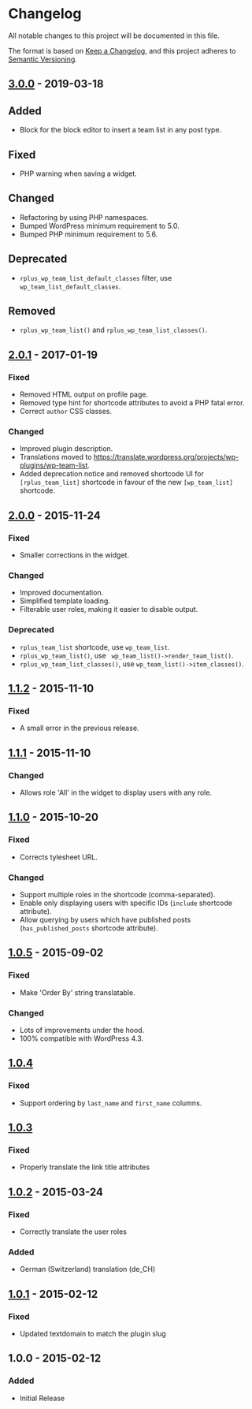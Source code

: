 # Changelog
All notable changes to this project will be documented in this file.

The format is based on [Keep a Changelog](https://keepachangelog.com/en/1.0.0/),
and this project adheres to [Semantic Versioning](https://semver.org/spec/v2.0.0.html).

## [3.0.0] - 2019-03-18

## Added
* Block for the block editor to insert a team list in any post type.

## Fixed
* PHP warning when saving a widget.

## Changed
* Refactoring by using PHP namespaces.
* Bumped WordPress minimum requirement to 5.0.
* Bumped PHP minimum requirement to 5.6.

## Deprecated
* `rplus_wp_team_list_default_classes` filter, use `wp_team_list_default_classes`.

## Removed
* `rplus_wp_team_list()` and `rplus_wp_team_list_classes()`.

## [2.0.1] - 2017-01-19
### Fixed
* Removed HTML output on profile page.
* Removed type hint for shortcode attributes to avoid a PHP fatal error.
* Correct `author` CSS classes.

### Changed
* Improved plugin description.
* Translations moved to https://translate.wordpress.org/projects/wp-plugins/wp-team-list.
* Added deprecation notice and removed shortcode UI for `[rplus_team_list]` shortcode in favour of the new `[wp_team_list]` shortcode.

## [2.0.0] - 2015-11-24
### Fixed
* Smaller corrections in the widget.

### Changed
* Improved documentation.
* Simplified template loading.
* Filterable user roles, making it easier to disable output.

### Deprecated
* `rplus_team_list` shortcode, use `wp_team_list`.
* `rplus_wp_team_list()`, use ` wp_team_list()->render_team_list()`.
* `rplus_wp_team_list_classes()`, use `wp_team_list()->item_classes()`.

## [1.1.2] - 2015-11-10
### Fixed
* A small error in the previous release.

## [1.1.1] - 2015-11-10
### Changed
* Allows role 'All' in the widget to display users with any role.

## [1.1.0] - 2015-10-20
### Fixed
* Corrects tylesheet URL.

### Changed
* Support multiple roles in the shortcode (comma-separated).
* Enable only displaying users with specific IDs (`include` shortcode attribute).
* Allow querying by users which have published posts (`has_published_posts` shortcode attribute).

## [1.0.5] - 2015-09-02
### Fixed
* Make 'Order By' string translatable.

### Changed
* Lots of improvements under the hood.
* 100% compatible with WordPress 4.3.

## [1.0.4]
### Fixed
* Support ordering by `last_name` and `first_name` columns.

## [1.0.3]
### Fixed
* Properly translate the link title attributes

## [1.0.2] - 2015-03-24
### Fixed
* Correctly translate the user roles

### Added
* German (Switzerland) translation (de_CH)

## [1.0.1] - 2015-02-12
### Fixed
* Updated textdomain to match the plugin slug

## 1.0.0 - 2015-02-12
### Added
* Initial Release

[Unreleased]: https://github.com/wearerequired/wp-team-list/compare/3.0.0...HEAD
[3.0.0]: https://github.com/wearerequired/wp-team-list/compare/2.0.1...3.0.0
[2.0.1]: https://github.com/wearerequired/wp-team-list/compare/2.0.0...2.0.1
[2.0.0]: https://github.com/wearerequired/wp-team-list/compare/1.1.3...2.0.0
[1.1.2]: https://github.com/wearerequired/wp-team-list/compare/1.1.1...1.1.2
[1.1.1]: https://github.com/wearerequired/wp-team-list/compare/1.1.0...1.1.1
[1.1.0]: https://github.com/wearerequired/wp-team-list/compare/1.0.5...1.1.0
[1.0.5]: https://github.com/wearerequired/wp-team-list/compare/1.0.4...1.0.5
[1.0.4]: https://github.com/wearerequired/wp-team-list/compare/1.0.3...1.0.4
[1.0.3]: https://github.com/wearerequired/wp-team-list/compare/1.0.2...1.0.3
[1.0.2]: https://github.com/wearerequired/wp-team-list/compare/1.0.1...1.0.2
[1.0.1]: https://github.com/wearerequired/wp-team-list/compare/1.0.0...1.0.1
